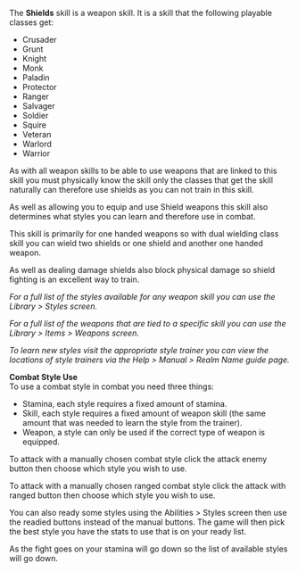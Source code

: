 The **Shields** skill is a weapon skill. It is a skill that the following playable classes get:

*   Crusader
*   Grunt
*   Knight
*   Monk
*   Paladin
*   Protector
*   Ranger
*   Salvager
*   Soldier
*   Squire
*   Veteran
*   Warlord
*   Warrior

As with all weapon skills to be able to use weapons that are linked to this skill you must physically know the skill only the classes that get the skill naturally can therefore use shields as you can not train in this skill.

As well as allowing you to equip and use Shield weapons this skill also determines what styles you can learn and therefore use in combat.

This skill is primarily for one handed weapons so with dual wielding class skill you can wield two shields or one shield and another one handed weapon.

As well as dealing damage shields also block physical damage so shield fighting is an excellent way to train.

_For a full list of the styles available for any weapon skill you can use the Library > Styles screen._

_For a full list of the weapons that are tied to a specific skill you can use the Library > Items > Weapons screen._

_To learn new styles visit the appropriate style trainer you can view the locations of style trainers via the Help > Manual > Realm Name guide page._

**Combat Style Use**  
To use a combat style in combat you need three things:

*   Stamina, each style requires a fixed amount of stamina.
*   Skill, each style requires a fixed amount of weapon skill (the same amount that was needed to learn the style from the trainer).
*   Weapon, a style can only be used if the correct type of weapon is equipped.

To attack with a manually chosen combat style click the attack enemy button then choose which style you wish to use.

To attack with a manually chosen ranged combat style click the attack with ranged button then choose which style you wish to use.

You can also ready some styles using the Abilities > Styles screen then use the readied buttons instead of the manual buttons. The game will then pick the best style you have the stats to use that is on your ready list.

As the fight goes on your stamina will go down so the list of available styles will go down.